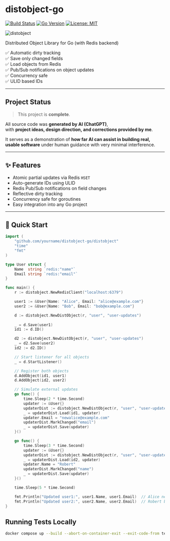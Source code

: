 # distobject-go

[![Build Status](https://github.com/didip/distobject-go/actions/workflows/test.yml/badge.svg)](https://github.com/didip/distobject-go/actions/workflows/test.yml)
[![Go Version](https://img.shields.io/badge/go-1.22-blue)](https://golang.org/dl/)
[![License: MIT](https://img.shields.io/badge/license-MIT-green.svg)](LICENSE)

![distobject](https://github.com/user-attachments/assets/3b7b53fa-879f-40b5-9412-cf360fca57a5)


Distributed Object Library for Go (with Redis backend)

✅ Automatic dirty tracking  
✅ Save only changed fields  
✅ Load objects from Redis  
✅ Pub/Sub notifications on object updates  
✅ Concurrency safe  
✅ ULID based IDs

---

## Project Status

> This project is **complete**.

All source code was **generated by AI (ChatGPT)**,  
with **project ideas, design direction, and corrections provided by me**.

It serves as a demonstration of **how far AI can assist in building real, usable software** under human guidance with very minimal interference.

---

## ✨ Features

- Atomic partial updates via Redis `HSET`
- Auto-generate IDs using ULID
- Redis Pub/Sub notifications on field changes
- Reflective dirty tracking
- Concurrency safe for goroutines
- Easy integration into any Go project

---

## 🚀 Quick Start

```go
import (
    "github.com/yourname/distobject-go/distobject"
    "time"
    "fmt"
)

type User struct {
    Name  string `redis:"name"`
    Email string `redis:"email"`
}

func main() {
    r := distobject.NewRedisClient("localhost:6379")

    user1 := &User{Name: "Alice", Email: "alice@example.com"}
    user2 := &User{Name: "Bob", Email: "bob@example.com"}

    d := distobject.NewDistObject(r, "user", "user-updates")
    
    _ = d.Save(user1)
    id1 := d.ID()

    d2 := distobject.NewDistObject(r, "user", "user-updates")
    _ = d2.Save(user2)
    id2 := d2.ID()

    // Start listener for all objects
    _ = d.StartListener()

    // Register both objects
    d.AddObject(id1, user1)
    d.AddObject(id2, user2)

    // Simulate external updates
    go func() {
        time.Sleep(2 * time.Second)
        updater := &User{}
        updaterDist := distobject.NewDistObject(r, "user", "user-updates")
        _ = updaterDist.Load(id1, updater)
        updater.Email = "newalice@example.com"
        updaterDist.MarkChanged("email")
        _ = updaterDist.Save(updater)
    }()

    go func() {
        time.Sleep(3 * time.Second)
        updater := &User{}
        updaterDist := distobject.NewDistObject(r, "user", "user-updates")
        _ = updaterDist.Load(id2, updater)
        updater.Name = "Robert"
        updaterDist.MarkChanged("name")
        _ = updaterDist.Save(updater)
    }()

    time.Sleep(5 * time.Second)

    fmt.Println("Updated user1:", user1.Name, user1.Email)  // Alice newalice@example.com
    fmt.Println("Updated user2:", user2.Name, user2.Email)  // Robert bob@example.com
}
```

## Running Tests Locally

```bash
docker compose up --build --abort-on-container-exit --exit-code-from test-runner
```
